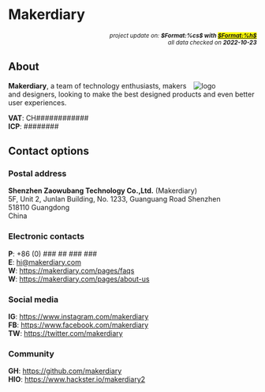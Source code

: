 # Makerdiary

<div style="display:flex;justify-content:right;">
<small><em>project update on: <strong>$Format:%cs$ with <mark><a href="https://github.com/tiacsys/bridle-electronic/commits/$Format:%h$" title="$Format:%B$" target="_blank">$Format:%h$</a></mark></strong></em></small>
</div>
<div style="display:flex;justify-content:right;">
<small><em>all data checked on <strong>2022-10-23</strong></em></small>
</div>

## About

<span style="width:128px;float:right;">![logo]</span>

[logo]: electronic/.logos/makerdiary.png "Makerdiary"

**Makerdiary**, a team of technology enthusiasts, makers and designers, looking
to make the best designed products and even better user experiences.

**VAT**: CH############<br/>
**ICP**: ########

## Contact options

### Postal address

**Shenzhen Zaowubang Technology Co.,Ltd.** (Makerdiary)<br/>
5F, Unit 2, Junlan Building, No. 1233, Guanguang Road Shenzhen<br/>
518110 Guangdong<br/>
China

### Electronic contacts

**P**: +86 (0) ### ## ### ###<br/>
**E**: hi@makerdiary.com<br/>
**W**: https://makerdiary.com/pages/faqs<br/>
**W**: https://makerdiary.com/pages/about-us

### Social media

**IG**: https://www.instagram.com/makerdiary<br/>
**FB**: https://www.facebook.com/makerdiary<br/>
**TW**: https://twitter.com/makerdiary

### Community

**GH**: https://github.com/makerdiary<br/>
**HIO**: https://www.hackster.io/makerdiary2
